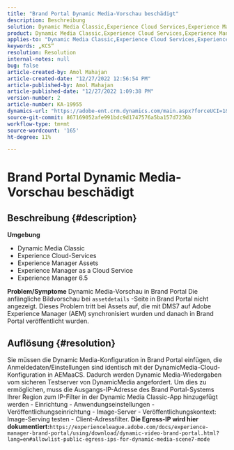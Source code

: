 ```yaml
---
title: "Brand Portal Dynamic Media-Vorschau beschädigt"
description: Beschreibung
solution: Dynamic Media Classic,Experience Cloud Services,Experience Manager,Experience Manager as a Cloud Service
product: Dynamic Media Classic,Experience Cloud Services,Experience Manager,Experience Manager as a Cloud Service
applies-to: "Dynamic Media Classic,Experience Cloud Services,Experience Manager Assets,Experience Manager as a Cloud Service,Experience Manager 6.5"
keywords: „KCS“
resolution: Resolution
internal-notes: null
bug: false
article-created-by: Amol Mahajan
article-created-date: "12/27/2022 12:56:54 PM"
article-published-by: Amol Mahajan
article-published-date: "12/27/2022 1:09:38 PM"
version-number: 2
article-number: KA-19955
dynamics-url: "https://adobe-ent.crm.dynamics.com/main.aspx?forceUCI=1&pagetype=entityrecord&etn=knowledgearticle&id=5a3787ef-e585-ed11-81ad-6045bd0067ea"
source-git-commit: 867169052afe991bdc9d1747576a5ba157d7236b
workflow-type: tm+mt
source-wordcount: '165'
ht-degree: 11%

---
```


# Brand Portal Dynamic Media-Vorschau beschädigt

## Beschreibung {#description}

<b>Umgebung</b>
- Dynamic Media Classic
- Experience Cloud-Services
- Experience Manager Assets
- Experience Manager as a Cloud Service
- Experience Manager 6.5



<b>Problem/Symptome</b>
Dynamic Media-Vorschau in Brand Portal Die anfängliche Bildvorschau bei `assetdetails` -Seite in Brand Portal nicht angezeigt. Dieses Problem tritt bei Assets auf, die mit DMS7 auf Adobe Experience Manager (AEM) synchronisiert wurden und danach in Brand Portal veröffentlicht wurden.


## Auflösung {#resolution}


Sie müssen die Dynamic Media-Konfiguration in Brand Portal einfügen, die Anmeldedaten/Einstellungen sind identisch mit der DynamicMedia-Cloud-Konfiguration in AEMaaCS. Dadurch werden Dynamic Media-Wiedergaben vom sicheren Testserver von DynamicMedia angefordert. Um dies zu ermöglichen, muss die Ausgangs-IP-Adresse des Brand Portal-Systems Ihrer Region zum IP-Filter in der Dynamic Media Classic-App hinzugefügt werden - Einrichtung - Anwendungseinstellungen - Veröffentlichungseinrichtung - Image-Server - Veröffentlichungskontext: Image-Serving testen - Client-Adressfilter. <b>Die Egress-IP wird hier dokumentiert:</b>`https://experienceleague.adobe.com/docs/experience-manager-brand-portal/using/download/dynamic-video-brand-portal.html?lang=en#allowlist-public-egress-ips-for-dynamic-media-scene7-mode`
